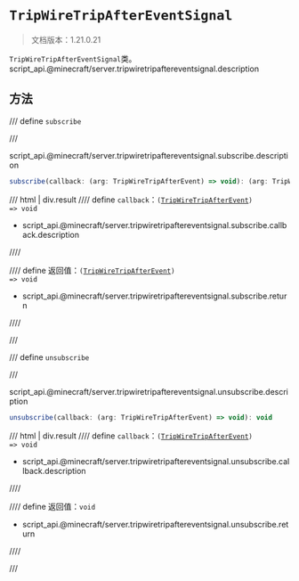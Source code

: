 # `TripWireTripAfterEventSignal`

> 文档版本：1.21.0.21

`TripWireTripAfterEventSignal`类。script_api.@minecraft/server.tripwiretripaftereventsignal.description

## 方法

/// define
`subscribe`


///

script_api.@minecraft/server.tripwiretripaftereventsignal.subscribe.description

```js
subscribe(callback: (arg: TripWireTripAfterEvent) => void): (arg: TripWireTripAfterEvent) => void
```

/// html | div.result
//// define
`callback`：<code>(<a href="../tripwiretripafterevent/">TripWireTripAfterEvent</a>) =&gt; void</code>

- script_api.@minecraft/server.tripwiretripaftereventsignal.subscribe.callback.description


////

//// define
返回值：<code>(<a href="../tripwiretripafterevent/">TripWireTripAfterEvent</a>) =&gt; void</code>

- script_api.@minecraft/server.tripwiretripaftereventsignal.subscribe.return


////

///


/// define
`unsubscribe`


///

script_api.@minecraft/server.tripwiretripaftereventsignal.unsubscribe.description

```js
unsubscribe(callback: (arg: TripWireTripAfterEvent) => void): void
```

/// html | div.result
//// define
`callback`：<code>(<a href="../tripwiretripafterevent/">TripWireTripAfterEvent</a>) =&gt; void</code>

- script_api.@minecraft/server.tripwiretripaftereventsignal.unsubscribe.callback.description


////

//// define
返回值：`void`

- script_api.@minecraft/server.tripwiretripaftereventsignal.unsubscribe.return


////

///

